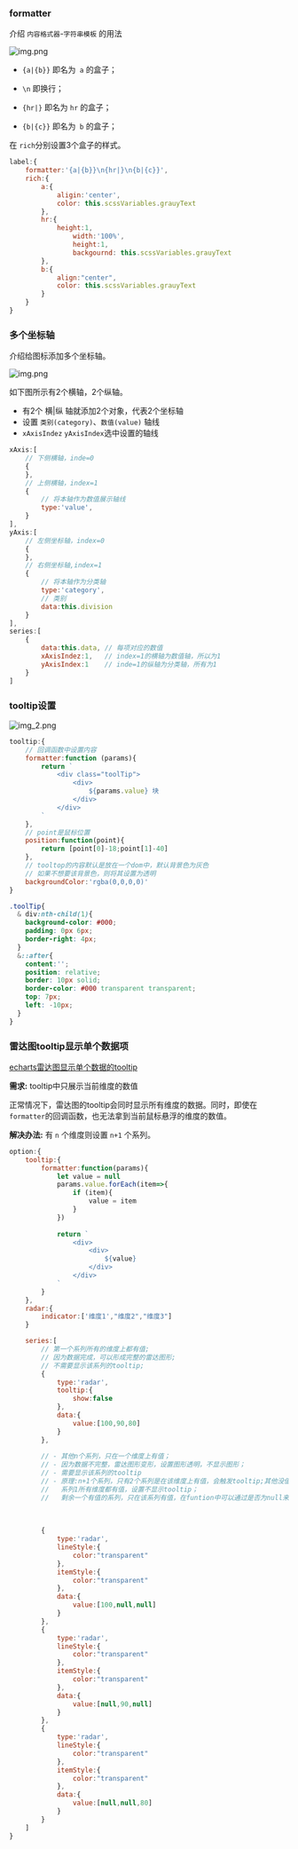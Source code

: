 ### formatter
介绍 `内容格式器`-`字符串模板` 的用法

![img.png](./img.png)
- `{a|{b}}` 即名为` a` 的盒子；

- `\n` 即换行；

- `{hr|}` 即名为 `hr` 的盒子；

- `{b|{c}}` 即名为` b` 的盒子；

在 `rich`分别设置3个盒子的样式。

```javascript
label:{
    formatter:'{a|{b}}\n{hr|}\n{b|{c}}',
    rich:{
        a:{
            aligin:'center',
            color: this.scssVariables.grauyText
        },
        hr:{
            height:1,
                width:'100%',
                height:1,
                backgournd: this.scssVariables.grauyText
        },
        b:{
            align:"center",
            color: this.scssVariables.grauyText
        }
    }
}
```

### 多个坐标轴
介绍给图标添加多个坐标轴。

![img.png](./img_1.png)

如下图所示有2个横轴，2个纵轴。
- 有2个 横|纵 轴就添加2个对象，代表2个坐标轴
- 设置 `类别(category)`、`数值(value)` 轴线
- `xAxisIndez` `yAxisIndex`选中设置的轴线
```javascript
xAxis:[
    // 下侧横轴，inde=0
    {
    },
    // 上侧横轴，index=1
    {
        // 将本轴作为数值展示轴线
        type:'value',
    }
],
yAxis:[
    // 左侧坐标轴，index=0
    {
    },
    // 右侧坐标轴,index=1
    {
        // 将本轴作为分类轴
        type:'category',
        // 类别
        data:this.division
    }
],
series:[
    {
        data:this.data, // 每项对应的数值
        xAxisIndez:1,   // index=1的横轴为数值轴，所以为1
        yAxisIndex:1    // inde=1的纵轴为分类轴，所有为1
    }
]
```

### tooltip设置
![img_2.png](./img_2.png)


```javascript
tooltip:{
    // 回调函数中设置内容
    formatter:function (params){
        return `
            <div class="toolTip">
                <div>
                    ${params.value} 块
                </div>
            </div>
        `
    },
    // point是鼠标位置
    position:function(point){
        return [point[0]-18;point[1]-40]
    },
    // tooltop的内容默认是放在一个dom中，默认背景色为灰色
    // 如果不想要该背景色，则将其设置为透明
    backgroundColor:'rgba(0,0,0,0)'
}
```
```scss
.toolTip{
  & div:nth-child(1){
    background-color: #000;
    padding: 0px 6px;
    border-right: 4px;
  }
  &::after{
    content:'';
    position: relative;
    border: 10px solid;
    border-color: #000 transparent transparent;
    top: 7px;
    left: -10px;
  }
}
```

### 雷达图tooltip显示单个数据项

[echarts雷达图显示单个数据的tooltip](https://blog.csdn.net/weixin_44634366/article/details/108872578)

**需求:** tooltip中只展示当前维度的数值

正常情况下，雷达图的tooltip会同时显示所有维度的数据。同时，即使在 `formatter`的回调函数，也无法拿到当前鼠标悬浮的维度的数值。

**解决办法:**
有 `n` 个维度则设置 `n+1` 个系列。


```javascript
option:{
    tooltip:{
        formatter:function(params){
            let value = null
            params.value.forEach(item=>{
                if (item){
                    value = item
                }
            })
            
            return `
                <div>
                    <div>
                        ${value}
                    </div>
                </div>
            `
        }
    },
    radar:{
        indicator:['维度1',"维度2","维度3"]
    }

    series:[
        // 第一个系列所有的维度上都有值;
        // 因为数据完成，可以形成完整的雷达图形;
        // 不需要显示该系列的tooltip;
        {
            type:'radar',
            tooltip:{
                show:false
            },
            data:{
                value:[100,90,80]
            }
        },
        
        // - 其他n个系列，只在一个维度上有值；
        // - 因为数据不完整，雷达图形变形，设置图形透明，不显示图形；
        // - 需要显示该系列的tooltip
        // - 原理:n+1个系列，只有2个系列是在该维度上有值，会触发tooltip;其他没值的系列不会出触发tooltip；
        //   系列1所有维度都有值，设置不显示tooltip；
        //   剩余一个有值的系列，只在该系列有值，在funtion中可以通过是否为null来判断，不是null的即为该维度的值。
        
        
        
        {
            type:'radar',
            lineStyle:{
                color:"transparent"
            },
            itemStyle:{
                color:"transparent"
            },
            data:{
                value:[100,null,null]
            }
        },
        {
            type:'radar',
            lineStyle:{
                color:"transparent"
            },
            itemStyle:{
                color:"transparent"
            },
            data:{
                value:[null,90,null]
            }
        },
        {
            type:'radar',
            lineStyle:{
                color:"transparent"
            },
            itemStyle:{
                color:"transparent"
            },
            data:{
                value:[null,null,80]
            }
        }
    ]
}
```